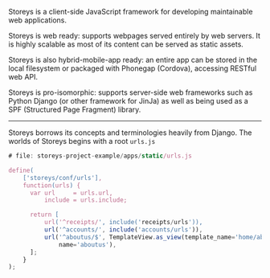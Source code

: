 Storeys is a client-side JavaScript framework for developing maintainable web applications.

Storeys is web ready: supports webpages served entirely by web servers. It is highly scalable as most of its content can be served as static assets.

Storeys is also hybrid-mobile-app ready: an entire app can be stored in the local filesystem or packaged with Phonegap (Cordova), accessing RESTful web API.

Storeys is pro-isomorphic: supports server-side web frameworks such as Python Django (or other framework for JinJa) as well as being used as a SPF (Structured Page Fragment) library.

---

Storeys borrows its concepts and terminologies heavily from Django. The worlds of Storeys begins with a root `urls.js`

```js
# file: storeys-project-example/apps/static/urls.js

define(
    ['storeys/conf/urls'],
    function(urls) {
      var url     = urls.url,
          include = urls.include;

      return [
          url('^receipts/', include('receipts/urls')),
          url('^accounts/', include('accounts/urls')),
          url('^aboutus/$', TemplateView.as_view(template_name='home/aboutus.html'),
              name='aboutus'),
      ];
    }
);
```
